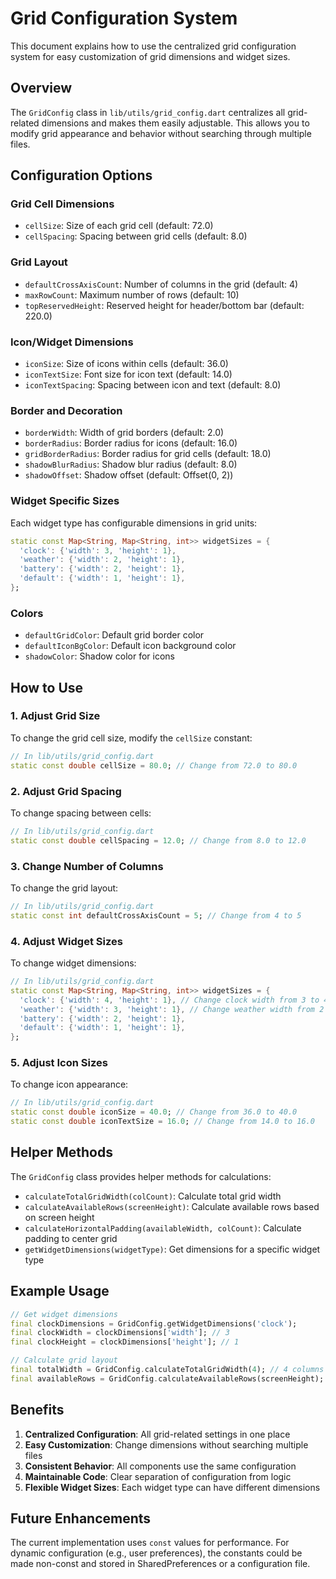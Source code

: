 # Grid Configuration System

This document explains how to use the centralized grid configuration system for easy customization of grid dimensions and widget sizes.

## Overview

The `GridConfig` class in `lib/utils/grid_config.dart` centralizes all grid-related dimensions and makes them easily adjustable. This allows you to modify grid appearance and behavior without searching through multiple files.

## Configuration Options

### Grid Cell Dimensions
- `cellSize`: Size of each grid cell (default: 72.0)
- `cellSpacing`: Spacing between grid cells (default: 8.0)

### Grid Layout
- `defaultCrossAxisCount`: Number of columns in the grid (default: 4)
- `maxRowCount`: Maximum number of rows (default: 10)
- `topReservedHeight`: Reserved height for header/bottom bar (default: 220.0)

### Icon/Widget Dimensions
- `iconSize`: Size of icons within cells (default: 36.0)
- `iconTextSize`: Font size for icon text (default: 14.0)
- `iconTextSpacing`: Spacing between icon and text (default: 8.0)

### Border and Decoration
- `borderWidth`: Width of grid borders (default: 2.0)
- `borderRadius`: Border radius for icons (default: 16.0)
- `gridBorderRadius`: Border radius for grid cells (default: 18.0)
- `shadowBlurRadius`: Shadow blur radius (default: 8.0)
- `shadowOffset`: Shadow offset (default: Offset(0, 2))

### Widget Specific Sizes
Each widget type has configurable dimensions in grid units:

```dart
static const Map<String, Map<String, int>> widgetSizes = {
  'clock': {'width': 3, 'height': 1},
  'weather': {'width': 2, 'height': 1},
  'battery': {'width': 2, 'height': 1},
  'default': {'width': 1, 'height': 1},
};
```

### Colors
- `defaultGridColor`: Default grid border color
- `defaultIconBgColor`: Default icon background color
- `shadowColor`: Shadow color for icons

## How to Use

### 1. Adjust Grid Size
To change the grid cell size, modify the `cellSize` constant:

```dart
// In lib/utils/grid_config.dart
static const double cellSize = 80.0; // Change from 72.0 to 80.0
```

### 2. Adjust Grid Spacing
To change spacing between cells:

```dart
// In lib/utils/grid_config.dart
static const double cellSpacing = 12.0; // Change from 8.0 to 12.0
```

### 3. Change Number of Columns
To change the grid layout:

```dart
// In lib/utils/grid_config.dart
static const int defaultCrossAxisCount = 5; // Change from 4 to 5
```

### 4. Adjust Widget Sizes
To change widget dimensions:

```dart
// In lib/utils/grid_config.dart
static const Map<String, Map<String, int>> widgetSizes = {
  'clock': {'width': 4, 'height': 1}, // Change clock width from 3 to 4
  'weather': {'width': 3, 'height': 1}, // Change weather width from 2 to 3
  'battery': {'width': 2, 'height': 1},
  'default': {'width': 1, 'height': 1},
};
```

### 5. Adjust Icon Sizes
To change icon appearance:

```dart
// In lib/utils/grid_config.dart
static const double iconSize = 40.0; // Change from 36.0 to 40.0
static const double iconTextSize = 16.0; // Change from 14.0 to 16.0
```

## Helper Methods

The `GridConfig` class provides helper methods for calculations:

- `calculateTotalGridWidth(colCount)`: Calculate total grid width
- `calculateAvailableRows(screenHeight)`: Calculate available rows based on screen height
- `calculateHorizontalPadding(availableWidth, colCount)`: Calculate padding to center grid
- `getWidgetDimensions(widgetType)`: Get dimensions for a specific widget type

## Example Usage

```dart
// Get widget dimensions
final clockDimensions = GridConfig.getWidgetDimensions('clock');
final clockWidth = clockDimensions['width']; // 3
final clockHeight = clockDimensions['height']; // 1

// Calculate grid layout
final totalWidth = GridConfig.calculateTotalGridWidth(4); // 4 columns
final availableRows = GridConfig.calculateAvailableRows(screenHeight);
```

## Benefits

1. **Centralized Configuration**: All grid-related settings in one place
2. **Easy Customization**: Change dimensions without searching multiple files
3. **Consistent Behavior**: All components use the same configuration
4. **Maintainable Code**: Clear separation of configuration from logic
5. **Flexible Widget Sizes**: Each widget type can have different dimensions

## Future Enhancements

The current implementation uses `const` values for performance. For dynamic configuration (e.g., user preferences), the constants could be made non-const and stored in SharedPreferences or a configuration file. 